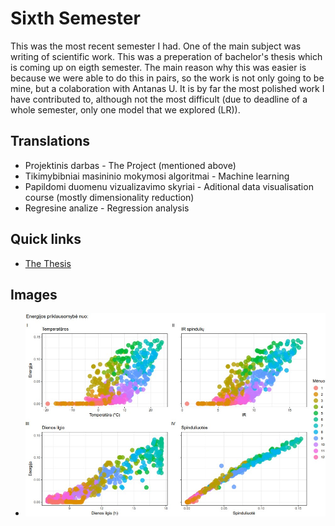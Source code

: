 # Sixth Semester
This was the most recent semester I had. One of the main subject was writing of scientific work. This was a preperation of bachelor's thesis which is coming up on eigth semester. The main reason why this was easier is because we were able to do this in pairs, so the work is not only going to be mine, but a colaboration with Antanas U. It is by far the most polished work I have contributed to, although not the most difficult (due to deadline of a whole semester, only one model that we explored (LR)).
## Translations
* Projektinis darbas - The Project (mentioned above)
* Tikimybibniai masininio mokymosi algoritmai - Machine learning
* Papildomi duomenu vizualizavimo skyriai - Aditional data visualisation course (mostly dimensionality reduction)
* Regresine analize - Regression analysis
## Quick links
* [The Thesis](https://github.com/iLoveCepelinai/Studies/blob/sixth-semester/Projektinis%20darbas/saules_elektrines_amsiejus_uzpelkis.pdf)

## Images
* ![Thesis scatter plot](https://github.com/iLoveCepelinai/Studies/blob/sixth-semester/Projektinis%20darbas/scatter_thesis.jpg)
